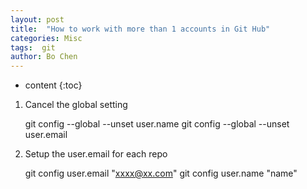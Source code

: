 ```yaml
---
layout: post
title:  "How to work with more than 1 accounts in Git Hub"
categories: Misc
tags:  git
author: Bo Chen
---
```


* content
{:toc}

1. Cancel the global setting  

    git config --global --unset user.name
    git config --global --unset user.email

2. Setup the user.email for each repo  

    git config  user.email "xxxx@xx.com"
    git config  user.name "name"
